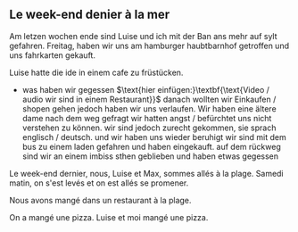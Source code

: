 ## Le week-end denier à la mer
Am letzen wochen ende sind Luise und ich mit der Ban ans mehr auf sylt gefahren. Freitag, haben wir uns am hamburger haubtbarnhof getroffen und uns fahrkarten gekauft.









Luise hatte die ide in einem cafe zu früstücken.
- was haben wir gegessen $\text{hier einfügen:}\textbf{\text{Video / audio wir sind in einem Restaurant}}$
danach wollten wir Einkaufen / shopen gehen jedoch haben wir uns verlaufen.
Wir haben eine ältere dame nach dem weg gefragt
wir hatten angst / befürchtet uns nicht verstehen zu können.
 wir sind jedoch zurecht gekommen, sie sprach englisch / deutsch.
 und wir haben uns wieder beruhigt
 wir sind mit dem bus zu einem laden gefahren und haben eingekauft.
 auf dem rückweg sind wir an einem imbiss sthen geblieben und haben etwas gegessen




Le week-end dernier, nous, Luise et Max, sommes allés à la plage.
Samedi matin, on s'est levés et on est allés se promener.

Nous avons mangé dans un restaurant à la plage.

On a mangé une pizza.
Luise et moi mangé une pizza.




